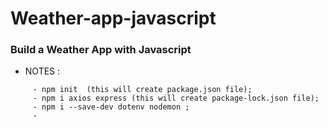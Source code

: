 # Weather-app-javascript
### Build a Weather App with Javascript

* NOTES :
```
     - npm init  (this will create package.json file);
     - npm i axios express (this will create package-lock.json file);
     - npm i --save-dev dotenv nodemon ;
     - 
```
